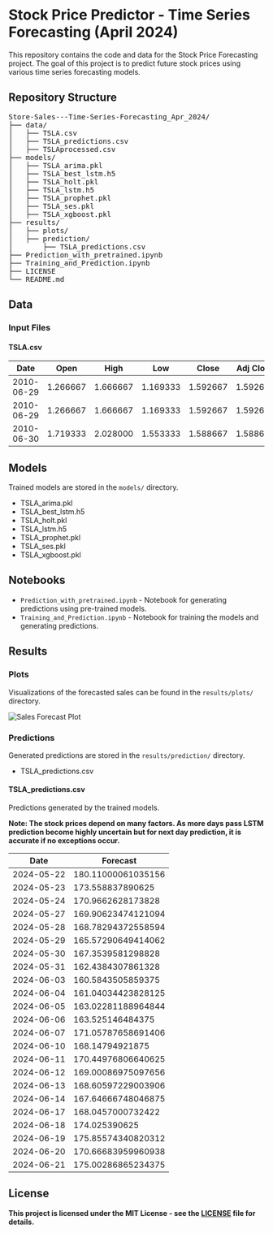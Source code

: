 <!DOCTYPE html>
<html lang="en">
<head>
    <meta charset="UTF-8">
    <meta name="viewport" content="width=device-width, initial-scale=1.0"
<body>

<h1>Stock Price Predictor - Time Series Forecasting (April 2024)</h1>

<p>This repository contains the code and data for the Stock Price Forecasting project. The goal of this project is to predict future stock prices using various time series forecasting models.</p>

<h2>Repository Structure</h2>

<pre>
Store-Sales---Time-Series-Forecasting_Apr_2024/
├── data/
│   ├── TSLA.csv
│   ├── TSLA_predictions.csv
│   ├── TSLAprocessed.csv
├── models/
│   ├── TSLA_arima.pkl
│   ├── TSLA_best_lstm.h5
│   ├── TSLA_holt.pkl
│   ├── TSLA_lstm.h5
│   ├── TSLA_prophet.pkl
│   ├── TSLA_ses.pkl
│   ├── TSLA_xgboost.pkl
├── results/
│   ├── plots/
│   ├── prediction/
│       ├── TSLA_predictions.csv
├── Prediction_with_pretrained.ipynb
├── Training_and_Prediction.ipynb
├── LICENSE
└── README.md
</pre>

<h2>Data</h2>

<h3>Input Files</h3>

<h4>TSLA.csv</h4>

<div class="preview">
    <table>
        <thead>
            <tr>
                <th>Date</th>
                <th>Open</th>
                <th>High</th>
                <th>Low</th>
                <th>Close</th>
                <th>Adj Close</th>
                <th>Volume</th>
            </tr>
        </thead>
        <tbody>
            <tr>
                <td>2010-06-29</td>
                <td>1.266667</td>
                <td>1.666667</td>
                <td>1.169333</td>
                <td>1.592667</td>
                <td>1.592667</td>
                <td>281494500</td>
            </tr>
            <tr>
                <td>2010-06-29</td>
                <td>1.266667</td>
                <td>1.666667</td>
                <td>1.169333</td>
                <td>1.592667</td>
                <td>1.592667</td>
                <td>281494500</td>
            </tr>
            <tr>						
                <td>2010-06-30</td>
                <td>1.719333</td>
                <td>2.028000</td>
                <td>1.553333</td>
                <td>1.588667</td>
                <td>1.588667</td>
                <td>257806500</td>
            </tr>
        </tbody>
    </table>
</div>




<h2>Models</h2>

<p>Trained models are stored in the <code>models/</code> directory.</p>

<ul>
    <li>TSLA_arima.pkl</li>
    <li>TSLA_best_lstm.h5</li>
    <li>TSLA_holt.pkl</li>
    <li>TSLA_lstm.h5</li>
    <li>TSLA_prophet.pkl</li>
    <li>TSLA_ses.pkl</li>
    <li>TSLA_xgboost.pkl</li>
</ul>

<h2>Notebooks</h2>

<ul>
    <li><code>Prediction_with_pretrained.ipynb</code> - Notebook for generating predictions using pre-trained models.</li>
    <li><code>Training_and_Prediction.ipynb</code> - Notebook for training the models and generating predictions.</li>
</ul>

<h2>Results</h2>

<h3>Plots</h3>

<p>Visualizations of the forecasted sales can be found in the <code>results/plots/</code> directory.</p>

<img src="results/plots/TSLA_predictions.png" alt="Sales Forecast Plot" style="max-width: 100%; height: auto;">

<h3>Predictions</h3>

<p>Generated predictions are stored in the <code>results/prediction/</code> directory.</p>

<ul>
    <li>TSLA_predictions.csv</li>
</ul>

<h4>TSLA_predictions.csv</h4>
<p>Predictions generated by the trained models.</p>
<p><b>Note: The stock prices depend on many factors. As more days pass LSTM prediction become highly uncertain but for next day prediction, it is accurate if no exceptions occur. </p>
<div class="preview">
    <table>
        <thead>
            <tr>
                <th>Date</th>
                <th>Forecast</th>
            </tr>
        </thead>
        <tbody>
            <tr>
                <td>2024-05-22</td>
                <td>180.11000061035156</td>
            </tr>
            <tr>
                <td>2024-05-23</td>
                <td>173.558837890625</td>
            </tr>
            <tr>
                <td>2024-05-24</td>
                <td>170.9662628173828</td>
            </tr>
            <tr>
                <td>2024-05-27</td>
                <td>169.90623474121094</td>
            </tr>
            <tr>
                <td>2024-05-28</td>
                <td>168.78294372558594</td>
            </tr>
            <tr>
                <td>2024-05-29</td>
                <td>165.57290649414062</td>
            </tr>
            <tr>
                <td>2024-05-30</td>
                <td>167.3539581298828</td>
            </tr>
            <tr>
                <td>2024-05-31</td>
                <td>162.4384307861328</td>
            </tr>
            <tr>
                <td>2024-06-03</td>
                <td>160.5843505859375</td>
            </tr>
            <tr>
                <td>2024-06-04</td>
                <td>161.04034423828125</td>
            </tr>
            <tr>
                <td>2024-06-05</td>
                <td>163.02281188964844</td>
            </tr>
            <tr>
                <td>2024-06-06</td>
                <td>163.525146484375</td>
            </tr>
            <tr>
                <td>2024-06-07</td>
                <td>171.05787658691406</td>
            </tr>
            <tr>
                <td>2024-06-10</td>
                <td>168.14794921875</td>
            </tr>
            <tr>
                <td>2024-06-11</td>
                <td>170.44976806640625</td>
            </tr>
            <tr>
                <td>2024-06-12</td>
                <td>169.00086975097656</td>
            </tr>
            <tr>
                <td>2024-06-13</td>
                <td>168.60597229003906</td>
            </tr>
            <tr>
                <td>2024-06-14</td>
                <td>167.64666748046875</td>
            </tr>
            <tr>
                <td>2024-06-17</td>
                <td>168.0457000732422</td>
            </tr>
            <tr>
                <td>2024-06-18</td>
                <td>174.025390625</td>
            </tr>
            <tr>
                <td>2024-06-19</td>
                <td>175.85574340820312</td>
            </tr>
            <tr>
                <td>2024-06-20</td>
                <td>170.66683959960938</td>
            </tr>
            <tr>
                <td>2024-06-21</td>
                <td>175.00286865234375</td>
            </tr>
        </tbody>
    </table>
</div>




<h2>License</h2>

<p>This project is licensed under the MIT License - see the <a href="LICENSE">LICENSE</a> file for details.</p>

</body>
</html>
